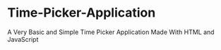 # Time-Picker-Application
A Very Basic and Simple Time Picker Application Made With HTML and JavaScript
